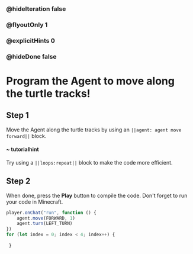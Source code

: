 ### @hideIteration false 
### @flyoutOnly 1
### @explicitHints 0
### @hideDone false

# Program the Agent to move along the turtle tracks!

## Step 1
Move the Agent along the turtle tracks by using an ``||agent: agent move forward||`` block. 

#### ~ tutorialhint 
Try using a ``||loops:repeat||`` block to make the code more efficient.

## Step 2
When done, press the **Play** button to compile the code. Don't forget to run your code in Minecraft. 

```typescript
player.onChat("run", function () {
    agent.move(FORWARD, 1)
    agent.turn(LEFT_TURN)
})
for (let index = 0; index < 4; index++) {
    	
 }
``` 

